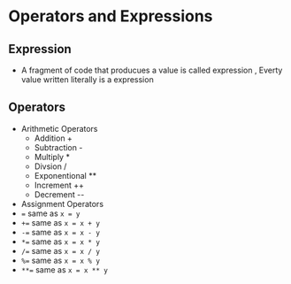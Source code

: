 # Operators and Expressions

## Expression

- A fragment of code that producues a value is called expression , Everty value written literally is a expression

## Operators
 - Arithmetic Operators
    - Addition +
    - Subtraction -
    - Multiply *
    - Divsion /
    - Exponentional **
    - Increment ++
    - Decrement --
 - Assignment Operators
  - `=` same as  `x = y`
  - `+=` same as `x = x + y`
  - `-=` same as `x = x - y`
  - `*=` same as `x = x * y`
  - `/=` same as `x = x / y`
  - `%=` same as `x = x % y` 
  - `**=` same as `x = x ** y`


